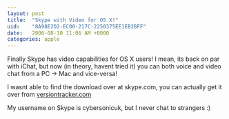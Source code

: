 ```yaml
---
layout: post
title:  "Skype with Video for OS X!"
uid:	"8A98E2D2-EC00-217C-2250375EE1EB2BFF"
date:   2006-08-10 11:06 AM +0000
categories: apple
---
```

Finally Skype has video capabilities for OS X users! I mean, its back on par with iChat, but now (in theory, havent tried it) you can both voice and video chat from a PC -> Mac  and vice-versa!

I wasnt able to find the download over at skype.com, you can actually get it over from <a href="http://www.versiontracker.com/dyn/moreinfo/macosx/24474">versiontracker.com</a>

My username on Skype is cybersonicuk,  but I never chat to strangers :)